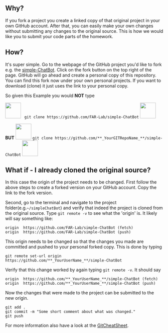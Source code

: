 ## Why?
If you fork a project you create a linked copy of that original project in your own GitHub account. After that, you can easily make your own changes without submitting any changes to the original source. 
This is how we would like you to submit your code parts of the homework.
## How?
It's super simple. Go to the webpage of the GitHub project you'd like to fork e.g. the [simple-ChatBot](https://github.com/FAR-Lab/simple-ChatBot). Click on the fork button on the top right of the page. GitHub will go ahead and create a personal copy of this repository. You can find this fork now under your own personal projects. If you want to download (clone) it just uses the link to your personal copy. 

So given this Example you would **NOT** type 

<img src="https://grassrootsy.files.wordpress.com/2010/07/dont.png" width="50"> ` git clone https://github.com/FAR-Lab/simple-ChatBot` <img src="https://grassrootsy.files.wordpress.com/2010/07/dont.png" width="50"> 
  
**BUT**
<img src="http://www.clker.com/cliparts/9/I/e/1/i/B/dark-green-check-mark.svg" width="50"> `git clone https://github.com/**_YourGITRepoName_**/simple-ChatBot` <img src="http://www.clker.com/cliparts/9/I/e/1/i/B/dark-green-check-mark.svg" width="50">

## What if - I already cloned the original source?
In this case the origin of the project needs to be changed. 
First follow the above steps to create a forked version on your GitHub account. Copy the link to the fork version. 

Second, go to the terminal and navigate to the project folder(e.g.```~/simpleChatBot```) and verify that indeed the project is cloned from the original source. Type ```git remote -v```  to see what the 'origin' is. It likely will say something like:
```
origin	https://github.com/FAR-Lab/simple-ChatBot (fetch)
origin	https://github.com/FAR-Lab/simple-ChatBot (push)
```
This origin needs to be changed so that the changes you made are committed and pushed to your personal forked copy. 
This is done by typing
```
git remote set-url origin https://github.com/**_YourUserName_**/simple-ChatBot
```
Verify that this change worked by again typing ```git remote -v```. It should say

```
origin	https://github.com/**_YourUserName_**/simple-ChatBot (fetch)
origin	https://github.com/**_YourUserName_**/simple-ChatBot (push)
```

Now the changes that were made to the project can be submitted to the new origin. 
```
git add .
git commit -m "Some short comment about what was changed."
git push
```
For more information also have a look at the [GitCheatSheet](https://education.github.com/git-cheat-sheet-education.pdf).